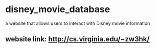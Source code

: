 # disney_movie_database
a website that allows users to interact with Disney movie information

## website link: http://cs.virginia.edu/~zw3hk/

